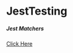 # JestTesting

<h5>
 Jest Matchers
</h5>
<a href="https://jestjs.io/docs/expect" target="blank">Click Here</a>